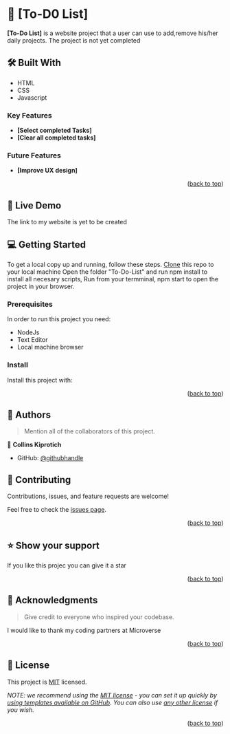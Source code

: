 

# 📖 [To-D0 List] <a name="about-project"></a>



**[To-Do List]** is a website project that a user can use to add,remove his/her daily projects. The project is not yet completed

## 🛠 Built With <a name=""></a>
- HTML
- CSS
- Javascript

### Key Features <a name="key-features"></a>


- **[Select completed Tasks]**
- **[Clear all completed tasks]**


### Future Features <a name="key-features"></a>


- **[Improve UX design]**


<p align="right">(<a href="#readme-top">back to top</a>)</p>

<!-- LIVE DEMO -->

## 🚀 Live Demo <a name="live-demo"></a>

The link to my website is yet to be created

<!-- GETTING STARTED -->

## 💻 Getting Started <a name="getting-started"></a>

To get a local copy up and running, follow these steps.
[Clone](https://github.com/collins-kiprotich/To-Do-List.git) this repo to your local machine
Open the folder "To-Do-List" and run npm install to install all necesary scripts,
Run from your termminal, npm start to open the project in your browser.

### Prerequisites

In order to run this project you need:
- NodeJs
- Text Editor
- Local machine browser

<!--
Example command:

```sh
 gem install rails
```
 -->


<!--
Example commands:

```sh
  cd my-folder
  git clone git@github.com:myaccount/my-project.git
```
--->

### Install

Install this project with:

<!--
Example command:

```sh
  cd my-project
  gem install
```
--->


<!--
Example command:

```sh
  rails server
```
--->



<!--
Example command:

```sh
  bin/rails test test/models/article_test.rb
```
--->



<!--
Example:

```sh

```
 -->

<p align="right">(<a href="#readme-top">back to top</a>)</p>

<!-- AUTHORS -->

## 👥 Authors <a name="Collins kiprotich"></a>

> Mention all of the collaborators of this project.

👤 **Collins Kiprotich**

- GitHub: [@githubhandle](https://github.com/collins-kiprotich)




<!-- CONTRIBUTING -->

## 🤝 Contributing <a name="contributing"></a>

Contributions, issues, and feature requests are welcome!

Feel free to check the [issues page](../../issues/).

<p align="right">(<a href="#readme-top">back to top</a>)</p>

<!-- SUPPORT -->

## ⭐️ Show your support <a name="support"></a>



If you like this projec you can give it a star

<p align="right">(<a href="#readme-top">back to top</a>)</p>

<!-- ACKNOWLEDGEMENTS -->

## 🙏 Acknowledgments <a name="acknowledgements"></a>

> Give credit to everyone who inspired your codebase.

I would like to thank my coding partners at Microverse

<p align="right">(<a href="#readme-top">back to top</a>)</p>

<!-- FAQ (optional) -->


<!-- LICENSE -->

## 📝 License <a name="license"></a>

This project is [MIT](./LICENSE) licensed.

_NOTE: we recommend using the [MIT license](https://choosealicense.com/licenses/mit/) - you can set it up quickly by [using templates available on GitHub](https://docs.github.com/en/communities/setting-up-your-project-for-healthy-contributions/adding-a-license-to-a-repository). You can also use [any other license](https://choosealicense.com/licenses/) if you wish._

<p align="right">(<a href="#readme-top">back to top</a>)</p>
